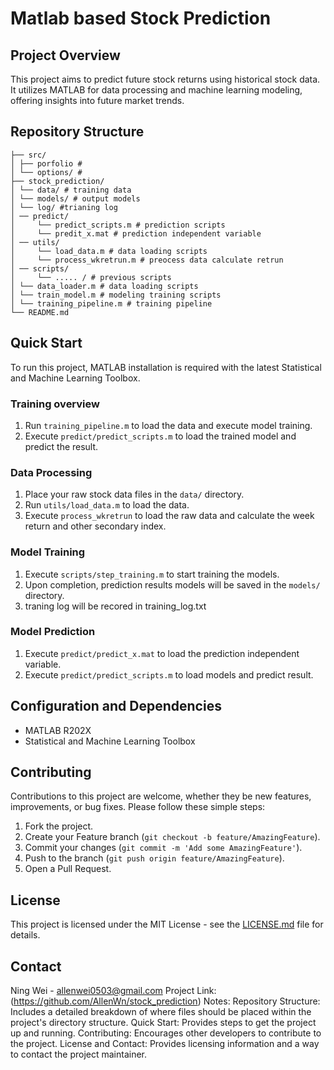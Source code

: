 # Matlab based Stock Prediction

## Project Overview
This project aims to predict future stock returns using historical stock data. It utilizes MATLAB for data processing and machine learning modeling, offering insights into future market trends.

## Repository Structure

```
├── src/
│ ├── porfolio # 
│ └── options/ # 
├── stock_prediction/
│ └── data/ # training data
│ └── models/ # output models
│ └── log/ #trianing log
│ ── predict/
│     └── predict_scripts.m # prediction scripts
│     └── predit_x.mat # prediction independent variable
│ ── utils/
│     └── load_data.m # data loading scripts
│     └── process_wkretrun.m # preocess data calculate retrun
│ ── scripts/
│     └── ..... / # previous scripts
│ └── data_loader.m # data loading scripts
│ └── train_model.m # modeling training scripts
│ └── training_pipeline.m # training pipeline
└── README.md
```

## Quick Start
To run this project, MATLAB installation is required with the latest Statistical and Machine Learning Toolbox.

### Training overview

1. Run `training_pipeline.m` to load the data and execute model training.
2. Execute `predict/predict_scripts.m` to load the trained model and predict the result.

### Data Processing
1. Place your raw stock data files in the `data/` directory.
2. Run `utils/load_data.m` to load the data.
3. Execute `process_wkretrun` to load the raw data and calculate the week return and other secondary index.

### Model Training
1. Execute `scripts/step_training.m` to start training the models.
2. Upon completion, prediction results models will be saved in the `models/` directory.
3. traning log will be recored in training_log.txt

### Model Prediction
1. Execute `predict/predict_x.mat` to load the prediction independent variable.
2. Execute `predict/predict_scripts.m` to load models and predict result.

## Configuration and Dependencies
- MATLAB R202X
- Statistical and Machine Learning Toolbox

## Contributing
Contributions to this project are welcome, whether they be new features, improvements, or bug fixes. Please follow these simple steps:
1. Fork the project.
2. Create your Feature branch (`git checkout -b feature/AmazingFeature`).
3. Commit your changes (`git commit -m 'Add some AmazingFeature'`).
4. Push to the branch (`git push origin feature/AmazingFeature`).
5. Open a Pull Request.

## License
This project is licensed under the MIT License - see the [LICENSE.md](LICENSE) file for details.

## Contact
Ning Wei - allenwei0503@gmail.com
Project Link: (https://github.com/AllenWn/stock_prediction)
Notes:
Repository Structure: Includes a detailed breakdown of where files should be placed within the project's directory structure.
Quick Start: Provides steps to get the project up and running.
Contributing: Encourages other developers to contribute to the project.
License and Contact: Provides licensing information and a way to contact the project maintainer.
